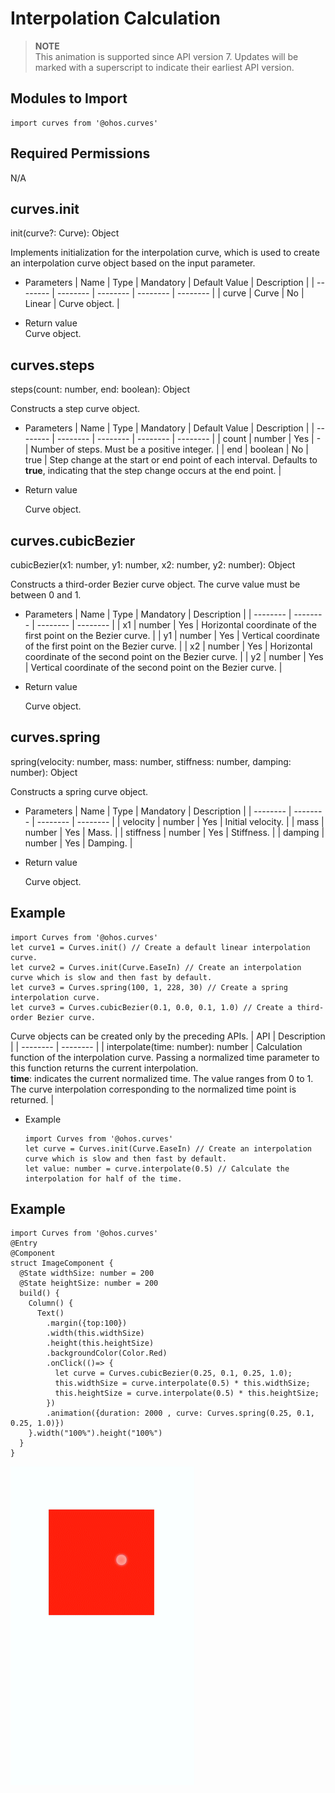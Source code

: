 # Interpolation Calculation


> **NOTE**<br>
> This animation is supported since API version 7. Updates will be marked with a superscript to indicate their earliest API version.


## Modules to Import


```
import curves from '@ohos.curves'
```


## Required Permissions

N/A


## curves.init

init(curve?: Curve): Object


Implements initialization for the interpolation curve, which is used to create an interpolation curve object based on the input parameter.


- Parameters
    | Name | Type | Mandatory | Default Value | Description |
  | -------- | -------- | -------- | -------- | -------- |
  | curve | Curve | No | Linear | Curve object. |

- Return value<br>
  Curve object.


## curves.steps

steps(count: number, end: boolean): Object


Constructs a step curve object.


- Parameters
    | Name | Type | Mandatory | Default Value | Description |
  | -------- | -------- | -------- | -------- | -------- |
  | count | number | Yes | - | Number of steps. Must be a positive integer. |
  | end | boolean | No | true | Step change at the start or end point of each interval. Defaults to **true**, indicating that the step change occurs at the end point. |

- Return value
  
  Curve object.


## curves.cubicBezier

cubicBezier(x1: number, y1: number, x2: number, y2: number): Object


Constructs a third-order Bezier curve object. The curve value must be between 0 and 1.


- Parameters
    | Name | Type | Mandatory | Description |
  | -------- | -------- | -------- | -------- |
  | x1 | number | Yes | Horizontal coordinate of the first point on the Bezier curve. |
  | y1 | number | Yes | Vertical coordinate of the first point on the Bezier curve. |
  | x2 | number | Yes | Horizontal coordinate of the second point on the Bezier curve. |
  | y2 | number | Yes | Vertical coordinate of the second point on the Bezier curve. |

- Return value
  
  Curve object.


## curves.spring

spring(velocity: number, mass: number, stiffness: number, damping: number): Object


Constructs a spring curve object.


- Parameters
    | Name | Type | Mandatory | Description |
  | -------- | -------- | -------- | -------- |
  | velocity | number | Yes | Initial velocity. |
  | mass | number | Yes | Mass. |
  | stiffness | number | Yes | Stiffness. |
  | damping | number | Yes | Damping. |

- Return value
  
  Curve object.


## Example


```
import Curves from '@ohos.curves'
let curve1 = Curves.init() // Create a default linear interpolation curve.
let curve2 = Curves.init(Curve.EaseIn) // Create an interpolation curve which is slow and then fast by default.
let curve3 = Curves.spring(100, 1, 228, 30) // Create a spring interpolation curve.
let curve3 = Curves.cubicBezier(0.1, 0.0, 0.1, 1.0) // Create a third-order Bezier curve.
```


  Curve objects can be created only by the preceding APIs.
| API | Description |
| -------- | -------- |
| interpolate(time: number): number | Calculation function of the interpolation curve. Passing a normalized time parameter to this function returns the current interpolation.<br/>**time**: indicates the current normalized time. The value ranges from 0 to 1.<br/>The curve interpolation corresponding to the normalized time point is returned. |


- Example
  
  ```
  import Curves from '@ohos.curves'
  let curve = Curves.init(Curve.EaseIn) // Create an interpolation curve which is slow and then fast by default.
  let value: number = curve.interpolate(0.5) // Calculate the interpolation for half of the time.
  ```


## Example


```
import Curves from '@ohos.curves'
@Entry
@Component
struct ImageComponent {
  @State widthSize: number = 200
  @State heightSize: number = 200
  build() {
    Column() {
      Text()
        .margin({top:100})
        .width(this.widthSize)
        .height(this.heightSize)
        .backgroundColor(Color.Red)
        .onClick(()=> {
          let curve = Curves.cubicBezier(0.25, 0.1, 0.25, 1.0);
          this.widthSize = curve.interpolate(0.5) * this.widthSize;
          this.heightSize = curve.interpolate(0.5) * this.heightSize;
        })
        .animation({duration: 2000 , curve: Curves.spring(0.25, 0.1, 0.25, 1.0)})
    }.width("100%").height("100%")
  }
}
```

![en-us_image_0000001212058456](figures/en-us_image_0000001212058456.gif)
